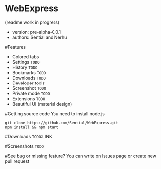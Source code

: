# WebExpress
(readme work in progress)
* version: pre-alpha-0.0.1
* authors: Sential and Nerhu

#Features
* Colored tabs
* Settings `TODO`
* History `TODO`
* Bookmarks `TODO`
* Downloads `TODO`
* Developer tools
* Screenshot `TODO`
* Private mode `TODO`
* Extensions `TODO`
* Beautiful UI (material design)

#Getting source code
You need to install node.js
```
git clone https://github.com/Sential/WebExpress.git
npm install && npm start
```

#Downloads
`TODO`:LINK

#Screenshots
`TODO`

#See bug or missing feature?
You can write on Issues page or create new pull request
